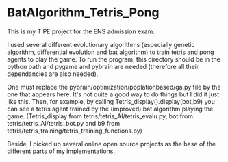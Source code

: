 # BatAlgorithm_Tetris_Pong
This is my TIPE project for the ENS admission exam.  
 
I used several different evolutionary algorithms (especially genetic algorithm, differential evolution and bat algorithm) to train tetris and pong agents to play the game. To run the program, this directory should be in the python path and pygame and pybrain are needed (therefore all their dependancies are also needed).  
 
One must replace the pybrain/optimization/poplationbased/ga.py file by the one that appears here. It's not quite a good way to do things but I did it just like this. Then, for example, by calling Tetris_display().display(bot,b9) you can see a tetris agent trained by the (improved) bat algorithm playing the game. (Tetris_display from tetris/tetris_AI/tetris_evalu.py, bot from tetris/tetris_AI/tetris_bot.py and b9 from tetris/tetris_training/tetris_training_functions.py)  

Beside, I picked up several online open source projects as the base of the different parts of my implementations.
